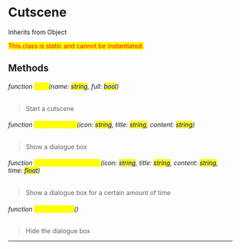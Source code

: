 # Cutscene
Inherits from Object

<mark style="color:red;">This class is static and cannot be instantiated.</mark>

## Methods
###### function <mark style="color:yellow;">Start</mark>(name: <mark style="color:blue;">string</mark>, full: <mark style="color:blue;">bool</mark>)
> Start a cutscene

###### function <mark style="color:yellow;">ShowDialogue</mark>(icon: <mark style="color:blue;">string</mark>, title: <mark style="color:blue;">string</mark>, content: <mark style="color:blue;">string</mark>)
> Show a dialogue box

###### function <mark style="color:yellow;">ShowDialogueForTime</mark>(icon: <mark style="color:blue;">string</mark>, title: <mark style="color:blue;">string</mark>, content: <mark style="color:blue;">string</mark>, time: <mark style="color:blue;">float</mark>)
> Show a dialogue box for a certain amount of time

###### function <mark style="color:yellow;">HideDialogue</mark>()
> Hide the dialogue box


---

